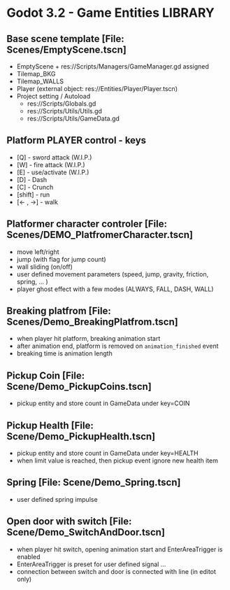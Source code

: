 # Godot 3.2 - Game Entities LIBRARY

## Base scene template [File: Scenes/EmptyScene.tscn]
- EmptyScene + res://Scripts/Managers/GameManager.gd assigned
- Tilemap_BKG
- Tilemap_WALLS
- Player (external object: res://Entities/Player/Player.tscn) 
- Project setting / Autoload 
    - res://Scripts/Globals.gd
    - res://Scripts/Utils/Utils.gd
    - res://Scripts/Utils/GameData.gd

## Platform PLAYER control - keys
- [Q] - sword attack (W.I.P.)
- [W] - fire attack (W.I.P.)
- [E] - use/activate (W.I.P.)
- [D] - Dash
- [C] - Crunch
- [shift] - run
- [<- , ->] - walk

## Platformer character controler [File: Scenes/DEMO_PlatfromerCharacter.tscn]
- move left/right
- jump (with flag for jump count)
- wall sliding (on/off)
- user defined movement parameters (speed, jump, gravity, friction, spring, ... )
- player ghost effect with a few modes (ALWAYS, FALL, DASH, WALL)


## Breaking platfrom [File: Scenes/Demo_BreakingPlatfrom.tscn]

- when player hit platform, breaking animation start
- after animation end, platform is removed on `animation_finished` event
- breaking time is animation length 

## Pickup Coin [File: Scene/Demo_PickupCoins.tscn]
- pickup entity and store count in GameData under key=COIN

## Pickup Health [File: Scene/Demo_PickupHealth.tscn]
- pickup entity and store count in GameData under key=HEALTH
- when limit value is reached, then pickup event ignore new health item

## Spring [File: Scene/Demo_Spring.tscn]
- user defined spring impulse

## Open door with switch [File: Scene/Demo_SwitchAndDoor.tscn]
- when player hit switch, opening animation start and EnterAreaTrigger is enabled
- EnterAreaTrigger is preset for user defined signal ...
- connection between switch and door is connected with line (in editot only)

    

